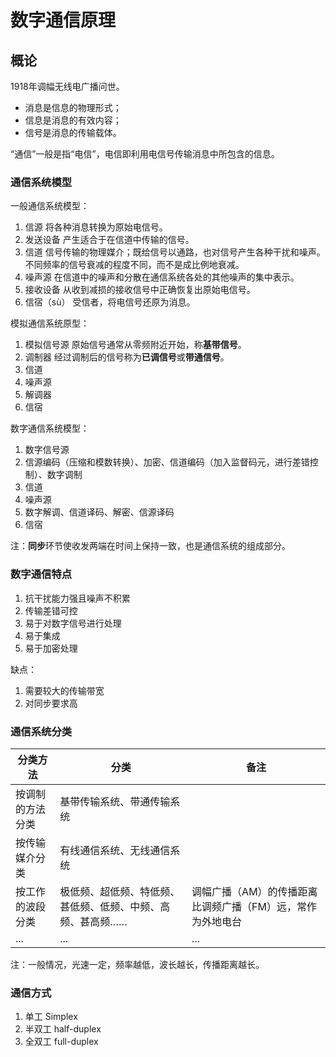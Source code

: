 # 数字通信原理

## 概论

1918年调幅无线电广播问世。

- 消息是信息的物理形式；
- 信息是消息的有效内容；
- 信号是消息的传输载体。

“通信”一般是指“电信”，电信即利用电信号传输消息中所包含的信息。

### 通信系统模型

一般通信系统模型：

1. 信源 将各种消息转换为原始电信号。
2. 发送设备 产生适合于在信道中传输的信号。
3. 信道 信号传输的物理媒介；既给信号以通路，也对信号产生各种干扰和噪声。不同频率的信号衰减的程度不同，而不是成比例地衰减。
4. 噪声源 在信道中的噪声和分散在通信系统各处的其他噪声的集中表示。
5. 接收设备 从收到减损的接收信号中正确恢复出原始电信号。
6. 信宿（sù） 受信者，将电信号还原为消息。

模拟通信系统原型：

1. 模拟信号源 原始信号通常从零频附近开始，称**基带信号**。
2. 调制器 经过调制后的信号称为**已调信号**或**带通信号**。
3. 信道
4. 噪声源
5. 解调器
6. 信宿

数字通信系统模型：

1. 数字信号源
2. 信源编码（压缩和模数转换）、加密、信道编码（加入监督码元，进行差错控制）、数字调制
3. 信道
4. 噪声源
5. 数字解调、信道译码、解密、信源译码
6. 信宿

注：**同步**环节使收发两端在时间上保持一致，也是通信系统的组成部分。

### 数字通信特点

1. 抗干扰能力强且噪声不积累
2. 传输差错可控
3. 易于对数字信号进行处理
4. 易于集成
5. 易于加密处理

缺点：

1. 需要较大的传输带宽
2. 对同步要求高

### 通信系统分类

| 分类方法 | 分类 | 备注 |
| --- | --- | --- |
| 按调制的方法分类 | 基带传输系统、带通传输系统 | |
| 按传输媒介分类 | 有线通信系统、无线通信系统 | |
| 按工作的波段分类 | 极低频、超低频、特低频、甚低频、低频、中频、高频、甚高频……  | 调幅广播（AM）的传播距离比调频广播（FM）远，常作为外地电台 |
| ... | ... | ... |

注：一般情况，光速一定，频率越低，波长越长，传播距离越长。

### 通信方式

1. 单工 Simplex
2. 半双工 half-duplex
3. 全双工 full-duplex
